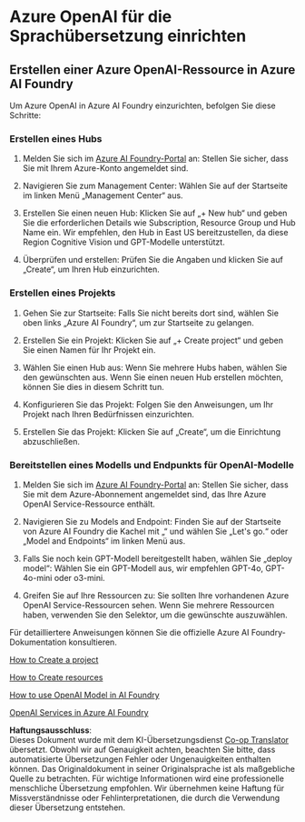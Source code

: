 <!--
CO_OP_TRANSLATOR_METADATA:
{
  "original_hash": "10d8cb07ad0d2ee6705439d4e382ecc9",
  "translation_date": "2025-05-06T18:15:27+00:00",
  "source_file": "getting_started/set-up-resources/set-up-azure-openai.md",
  "language_code": "de"
}
-->
# Azure OpenAI für die Sprachübersetzung einrichten

## Erstellen einer Azure OpenAI-Ressource in Azure AI Foundry

Um Azure OpenAI in Azure AI Foundry einzurichten, befolgen Sie diese Schritte:

### Erstellen eines Hubs

1. Melden Sie sich im [Azure AI Foundry-Portal](https://ai.azure.com) an: Stellen Sie sicher, dass Sie mit Ihrem Azure-Konto angemeldet sind.

2. Navigieren Sie zum Management Center: Wählen Sie auf der Startseite im linken Menü „Management Center“ aus.

3. Erstellen Sie einen neuen Hub: Klicken Sie auf „+ New hub“ und geben Sie die erforderlichen Details wie Subscription, Resource Group und Hub Name ein. Wir empfehlen, den Hub in East US bereitzustellen, da diese Region Cognitive Vision und GPT-Modelle unterstützt.

4. Überprüfen und erstellen: Prüfen Sie die Angaben und klicken Sie auf „Create“, um Ihren Hub einzurichten.

### Erstellen eines Projekts

1. Gehen Sie zur Startseite: Falls Sie nicht bereits dort sind, wählen Sie oben links „Azure AI Foundry“, um zur Startseite zu gelangen.

2. Erstellen Sie ein Projekt: Klicken Sie auf „+ Create project“ und geben Sie einen Namen für Ihr Projekt ein.

3. Wählen Sie einen Hub aus: Wenn Sie mehrere Hubs haben, wählen Sie den gewünschten aus. Wenn Sie einen neuen Hub erstellen möchten, können Sie dies in diesem Schritt tun.

4. Konfigurieren Sie das Projekt: Folgen Sie den Anweisungen, um Ihr Projekt nach Ihren Bedürfnissen einzurichten.

5. Erstellen Sie das Projekt: Klicken Sie auf „Create“, um die Einrichtung abzuschließen.

### Bereitstellen eines Modells und Endpunkts für OpenAI-Modelle

1. Melden Sie sich im [Azure AI Foundry-Portal](https://ai.azure.com) an: Stellen Sie sicher, dass Sie mit dem Azure-Abonnement angemeldet sind, das Ihre Azure OpenAI Service-Ressource enthält.

2. Navigieren Sie zu Models and Endpoint: Finden Sie auf der Startseite von Azure AI Foundry die Kachel mit „“ und wählen Sie „Let's go.“ oder „Model and Endpoints“ im linken Menü aus.

3. Falls Sie noch kein GPT-Modell bereitgestellt haben, wählen Sie „deploy model“: Wählen Sie ein GPT-Modell aus, wir empfehlen GPT-4o, GPT-4o-mini oder o3-mini.

4. Greifen Sie auf Ihre Ressourcen zu: Sie sollten Ihre vorhandenen Azure OpenAI Service-Ressourcen sehen. Wenn Sie mehrere Ressourcen haben, verwenden Sie den Selektor, um die gewünschte auszuwählen.

Für detailliertere Anweisungen können Sie die offizielle Azure AI Foundry-Dokumentation konsultieren.

[How to Create a project](https://learn.microsoft.com/azure/ai-studio/how-to/create-project)

[How to Create resources](https://learn.microsoft.com/azure/ai-studio/how-to/create-azure-ai-resource)

[How to use OpenAI Model in AI Foundry](https://learn.microsoft.com/azure/ai-studio/ai-services/how-to/connect-azure-openai)

[OpenAI Services in Azure AI Foundry](https://learn.microsoft.com/azure/ai-studio/azure-openai-in-ai-studio)

**Haftungsausschluss**:  
Dieses Dokument wurde mit dem KI-Übersetzungsdienst [Co-op Translator](https://github.com/Azure/co-op-translator) übersetzt. Obwohl wir auf Genauigkeit achten, beachten Sie bitte, dass automatisierte Übersetzungen Fehler oder Ungenauigkeiten enthalten können. Das Originaldokument in seiner Originalsprache ist als maßgebliche Quelle zu betrachten. Für wichtige Informationen wird eine professionelle menschliche Übersetzung empfohlen. Wir übernehmen keine Haftung für Missverständnisse oder Fehlinterpretationen, die durch die Verwendung dieser Übersetzung entstehen.